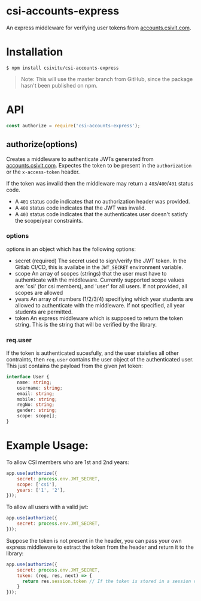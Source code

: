 # csi-accounts-express

An express middleware for verifying user tokens from [accounts.csivit.com](https://accounts.csivit.com).

# Installation
```
$ npm install csivitu/csi-accounts-express
```

> Note: This will use the master branch from GitHub, since the package hasn't been published on npm.

# API
```javascript
const authorize = require('csi-accounts-express');
```
## authorize(options)
Creates a middleware to authenticate JWTs generated from [accounts.csivit.com](https://accounts.csivit.com). Expectes the token to be present in the `authorization` or the `x-access-token` header.

If the token was invalid then the middleware may return a `403`/`400`/`401` status code.
* A `401` status code indicates that no authorization header was provided.
* A `400` status code indicates that the JWT was invalid.
* A `403` status code indicates that the authenticates user doesn't satisfy the scope/year constraints.

### options
options in an object which has the following options:
* secret (required)
  The secret used to sign/verify the JWT token. In the Gitlab CI/CD, this is availabe in the `JWT_SECRET` environment variable.
* scope
  An array of scopes (strings) that the user must have to authenticate with the middleware.
  Currently supported scope values are: 'csi' (for csi members), and 'user' for all users.
  If not provided, all scopes are allowed
* years
  An array of numbers (1/2/3/4) specifiying which year students are allowed to authenticate with the middleware. If not specified, all year students are permitted.
* token
  An express middleware which is supposed to return the token string. This is the string that will be verified by the library.

### req.user
If the token is authenticated sucesfully, and the user staisfies all other contraints, then `req.user` contains the user object of the authenticated user. This just contains the payload from the given jwt token:
```typescript
interface User {
    name: string;
    username: string;
    email: string;
    mobile: string;
    regNo: string;
    gender: string;
    scope: scope[];
}
```


# Example Usage:

To allow CSI members who are 1st and 2nd years:

```javascript
app.use(authorize({
    secret: process.env.JWT_SECRET,
    scope: ['csi'],
    years: ['1', '2'],
}));
```

To allow all users with a valid jwt:
```javascript
app.use(authorize({
    secret: process.env.JWT_SECRET,
}));
```

Suppose the token is not present in the header, you can pass your own express middleware to extract the token from the header and return it to the library:
```javascript
app.use(authorize({
    secret: process.env.JWT_SECRET,
    token: (req, res, next) => {
      return res.session.token // If the token is stored in a session variable, for example
    }
}));
```
